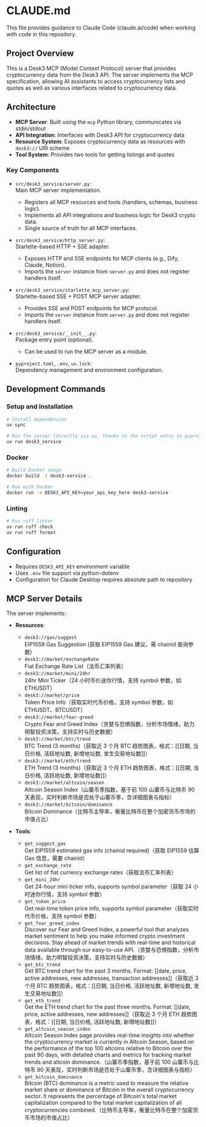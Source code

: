 # CLAUDE.md

This file provides guidance to Claude Code (claude.ai/code) when working with code in this repository.

## Project Overview

This is a Desk3 MCP (Model Context Protocol) server that provides cryptocurrency data from the Desk3 API. The server implements the MCP specification, allowing AI assistants to access cryptocurrency lists and quotes as well as various interfaces related to cryptocurrency data.

## Architecture

- **MCP Server**: Built using the `mcp` Python library, communicates via stdin/stdout
- **API Integration**: Interfaces with Desk3 API for cryptocurrency data
- **Resource System**: Exposes cryptocurrency data as resources with `desk3://` URI scheme
- **Tool System**: Provides two tools for getting listings and quotes

### Key Components

- `src/desk3_service/server.py`:  
  Main MCP server implementation.  
  - Registers all MCP resources and tools (handlers, schemas, business logic).
  - Implements all API integrations and business logic for Desk3 crypto data.
  - Single source of truth for all MCP interfaces.

- `src/desk3_service/http_server.py`:  
  Starlette-based HTTP + SSE adapter.  
  - Exposes HTTP and SSE endpoints for MCP clients (e.g., Dify, Claude, Notion).
  - Imports the `server` instance from `server.py` and does not register handlers itself.

- `src/desk3_service/starlette_mcp_server.py`:  
  Starlette-based SSE + POST MCP server adapter.  
  - Provides SSE and POST endpoints for MCP protocol.
  - Imports the `server` instance from `server.py` and does not register handlers itself.

- `src/desk3_service/__init__.py`:  
  Package entry point (optional).  
  - Can be used to run the MCP server as a module.

- `pyproject.toml`, `.env`, `uv.lock`:  
  Dependency management and environment configuration.

## Development Commands

### Setup and Installation

```bash
# Install dependencies
uv sync

# Run the server (directly via uv, thanks to the script entry in pyproject.toml)
uv run desk3_service
```

### Docker
```bash
# Build Docker image
docker build -t desk3-service .

# Run with Docker
docker run -e DESK3_API_KEY=your_api_key_here desk3-service
```

### Linting
```bash
# Run ruff linter
uv run ruff check
uv run ruff format
```

## Configuration

- Requires `DESK3_API_KEY` environment variable
- Uses `.env` file support via python-dotenv
- Configuration for Claude Desktop requires absolute path to repository

## MCP Server Details

The server implements:

- **Resources**:
  - `desk3://gas/suggest`  
    EIP1559 Gas Suggestion (获取 EIP1559 Gas 建议，需 chainid 查询参数)
  - `desk3://market/exchangeRate`  
    Fiat Exchange Rate List（法币汇率列表）
  - `desk3://market/mini/24hr`  
    24hr Mini Ticker（24 小时币价迷你行情，支持 symbol 参数，如 ETHUSDT）
  - `desk3://market/price`  
    Token Price Info（获取实时代币价格，支持 symbol 参数，如 ETHUSDT、BTCUSDT）
  - `desk3://market/fear-greed`  
    Crypto Fear and Greed Index（贪婪与恐惧指数，分析市场情绪，助力明智投资决策，支持实时与历史数据）
  - `desk3://market/btc/trend`  
    BTC Trend (3 months)（获取近 3 个月 BTC 趋势图表，格式：[[日期, 当日价格, 活跃地址数, 新增地址数, 发生交易地址数]]）
  - `desk3://market/eth/trend`  
    ETH Trend (3 months)（获取近 3 个月 ETH 趋势图表，格式：[[日期, 当日价格, 活跃地址数, 新增地址数]]）
  - `desk3://market/altcoin/season`  
    Altcoin Season Index（山寨币季指数，基于前 100 山寨币与比特币 90 天表现，实时判断市场是否处于山寨币季，含详细图表与指标）
  - `desk3://market/bitcoin/dominance`  
    Bitcoin Dominance（比特币主导率，衡量比特币在整个加密货币市场的市值占比）

- **Tools**:
  - `get_suggest_gas`  
    Get EIP1559 estimated gas info (chainid required)（获取 EIP1559 估算 Gas 信息，需要 chainid）
  - `get_exchange_rate`  
    Get list of fiat currency exchange rates（获取法币汇率列表）
  - `get_mini_24hr`  
    Get 24-hour mini ticker info, supports symbol parameter（获取 24 小时迷你行情，支持 symbol 参数）
  - `get_token_price`  
    Get real-time token price info, supports symbol parameter（获取实时代币价格，支持 symbol 参数）
  - `get_fear_greed_index`  
    Discover our Fear and Greed Index, a powerful tool that analyzes market sentiment to help you make informed crypto investment decisions. Stay ahead of market trends with real-time and historical data available through our easy-to-use API.（贪婪与恐惧指数，分析市场情绪，助力明智投资决策，支持实时与历史数据）
  - `get_btc_trend`  
    Get BTC trend chart for the past 3 months. Format: [[date, price, active addresses, new addresses, transaction addresses]]（获取近 3 个月 BTC 趋势图表，格式：[[日期, 当日价格, 活跃地址数, 新增地址数, 发生交易地址数]]）
  - `get_eth_trend`  
    Get the ETH trend chart for the past three months. Format: [[date, price, active addresses, new addresses]]（获取近 3 个月 ETH 趋势图表，格式：[[日期, 当日价格, 活跃地址数, 新增地址数]]）
  - `get_altcoin_season_index`  
    Altcoin Season Index page provides real-time insights into whether the cryptocurrency market is currently in Altcoin Season, based on the performance of the top 100 altcoins relative to Bitcoin over the past 90 days, with detailed charts and metrics for tracking market trends and altcoin dominance.（山寨币季指数，基于前 100 山寨币与比特币 90 天表现，实时判断市场是否处于山寨币季，含详细图表与指标）
  - `get_bitcoin_dominance`  
    Bitcoin (BTC) dominance is a metric used to measure the relative market share or dominance of Bitcoin in the overall cryptocurrency sector. It represents the percentage of Bitcoin's total market capitalization compared to the total market capitalization of all cryptocurrencies combined.（比特币主导率，衡量比特币在整个加密货币市场的市值占比）